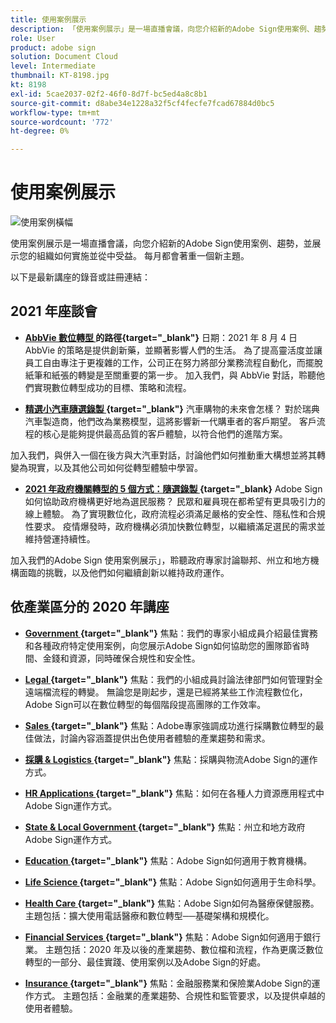 ```yaml
---
title: 使用案例展示
description: 「使用案例展示」是一場直播會議，向您介紹新的Adobe Sign使用案例、趨勢，並展示您的組織如何實施並從中受益
role: User
product: adobe sign
solution: Document Cloud
level: Intermediate
thumbnail: KT-8198.jpg
kt: 8198
exl-id: 5cae2037-02f2-46f0-8d7f-bc5ed4a8c8b1
source-git-commit: d8abe34e1228a32f5cf4fecfe7fcad67884d0bc5
workflow-type: tm+mt
source-wordcount: '772'
ht-degree: 0%

---
```


# 使用案例展示

![使用案例橫幅](../assets/UCSC_Rebrand.png)

使用案例展示是一場直播會議，向您介紹新的Adobe Sign使用案例、趨勢，並展示您的組織如何實施並從中受益。 每月都會著重一個新主題。

以下是最新講座的錄音或註冊連結：

## 2021 年座談會

* **[AbbVie 數位轉型 ](https://use-case-showcase-with-abbvie.joinus.adobeevents.com/) 的路徑{target=&quot;_blank&quot;}**
日期：2021 年 8 月 4 日
AbbVie 的策略是提供創新藥，並顯著影響人們的生活。 為了提高靈活度並讓員工自由專注于更複雜的工作，公司正在努力將部分業務流程自動化，而擺脫紙筆和紙張的轉變是至關重要的第一步。 加入我們，與 AbbVie 對話，聆聽他們實現數位轉型成功的目標、策略和流程。

* **[精選小汽車隨選錄製 ](https://gateway.on24.com/wcc/eh/2172296/lp/2963219/adobe-sign-use-case-showcase%3A-featuring-volvo-cars/) {target=&quot;_blank&quot;}**
汽車購物的未來會怎樣？ 對於瑞典汽車製造商，他們改為業務模型，這將影響新一代購車者的客戶期望。 客戶流程的核心是能夠提供最高品質的客戶體驗，以符合他們的進階方案。

加入我們，與併入一個在後方與大汽車對話，討論他們如何推動重大構想並將其轉變為現實，以及其他公司如何從轉型體驗中學習。

* **[2021 年政府機關轉型的 5 個方式：隨選錄製 ](https://gateway.on24.com/wcc/eh/2172296/lp/2790280/5-ways-government-agencies-will-transform-in-2021-/) {target=&quot;_blank}**
Adobe Sign如何協助政府機構更好地為選民服務？ 民眾和雇員現在都希望有更具吸引力的線上體驗。 為了實現數位化，政府流程必須滿足嚴格的安全性、隱私性和合規性要求。 疫情爆發時，政府機構必須加快數位轉型，以繼續滿足選民的需求並維持營運持續性。

加入我們的Adobe Sign 使用案例展示」，聆聽政府專家討論聯邦、州立和地方機構面臨的挑戰，以及他們如何繼續創新以維持政府運作。

## 依產業區分的 2020 年講座

* **[Government ](https://event.on24.com/wcc/r/2790280/7FFF27458A6834FDF8C73C5149637590?partnerref=EXL) {target=&quot;_blank&quot;}**
焦點：我們的專家小組成員介紹最佳實務和各種政府特定使用案例，向您展示Adobe Sign如何協助您的團隊節省時間、金錢和資源，同時確保合規性和安全性。

* **[Legal ](https://event.on24.com/wcc/r/2634329/292CA0B317E56600A114508CC55376BF?partnerref=EXL) {target=&quot;_blank&quot;}**
焦點：我們的小組成員討論法律部門如何管理對全遠端檔流程的轉變。 無論您是剛起步，還是已經將某些工作流程數位化，Adobe Sign可以在數位轉型的每個階段提高團隊的工作效率。

* **[Sales ](https://acrobat.adobe.com/us/en/business/webinars/adobe-sign-use-case-showcase-sales.html) {target=&quot;_blank&quot;}**
焦點：Adobe專家強調成功進行採購數位轉型的最佳做法，討論內容涵蓋提供出色使用者體驗的產業趨勢和需求。

* **[採購 &amp; Logistics ](https://event.on24.com/wcc/r/2514418/278FB6F16C198E2B866CF487AF9514F6) {target=&quot;_blank&quot;}**
焦點：採購與物流Adobe Sign的運作方式。

* **[HR Applications ](https://event.on24.com/wcc/r/2351937/D9E34A102F309DFCAF0D07D5192BD66D) {target=&quot;_blank&quot;}**
焦點：如何在各種人力資源應用程式中Adobe Sign運作方式。

* **[State &amp; Local Government ](https://event.on24.com/wcc/r/2351937/D9E34A102F309DFCAF0D07D5192BD66D) {target=&quot;_blank&quot;}**
焦點：州立和地方政府Adobe Sign運作方式。

* **[Education ](https://event.on24.com/wcc/r/2241711/762243D5EE65DAC44D3AE7BCCD3388A7) {target=&quot;_blank&quot;}**
焦點：Adobe Sign如何適用于教育機構。

* **[Life Science ](https://event.on24.com/wcc/r/2204781/2C266134D08DDE48E17C77746F192AA6) {target=&quot;_blank&quot;}**
焦點：Adobe Sign如何適用于生命科學。

* **[Health Care ](https://event.on24.com/wcc/r/2202626/1D60C42BD396AE273CB09CF53F1051BE) {target=&quot;_blank&quot;}**
焦點：Adobe Sign如何為醫療保健服務。 主題包括：擴大使用電話醫療和數位轉型──基礎架構和規模化。

* **[Financial Services ](https://event.on24.com/wcc/r/2177152/40A4315A5D32F21AFB5EB03E25C15992) {target=&quot;_blank&quot;}**
焦點：Adobe Sign如何適用于銀行業。 主題包括：2020 年及以後的產業趨勢、數位檔和流程，作為更廣泛數位轉型的一部分、最佳實踐、使用案例以及Adobe Sign的好處。

* **[Insurance ](https://event.on24.com/wcc/r/2162717/1449ED610AD3B545004079728D9AE0F6) {target=&quot;_blank&quot;}**
焦點：金融服務業和保險業Adobe Sign的運作方式。 主題包括：金融業的產業趨勢、合規性和監管要求，以及提供卓越的使用者體驗。
